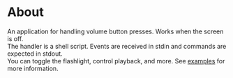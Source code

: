 # About #

An application for handling volume button presses. Works when the screen is off.  
The handler is a shell script. Events are received in stdin and commands are expected in stdout.  
You can toggle the flashlight, control playback, and more.
See [examples](https://github.com/hufrea/keysh/tree/master/examples) for more information.
